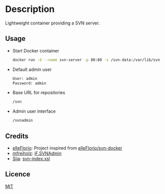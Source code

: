 # Description

Lightweight container providing a SVN server.

## Usage

* Start Docker container
  
  ```bash
  docker run -d --name svn-server -p 80:80 -v /svn-data:/var/lib/svn ghcr.io/steirico/svn-server:latest
  ```

* Default admin user

  ```bash
  User: admin
  Password: admin
  ```

* Base URL for repositories
  
  ```bash
  /svn
  ```

* Admin user interface

  ```bash
  /svnadmin
  ```

## Credits

* [elleFlorio](https://github.com/elleFlorio): Project inspired from [elleFlorio/svn-docker](https://github.com/elleFlorio/svn-docker)
* [mfreiholz](https://github.com/mfreiholz): [iF.SVNAdmin](https://github.com/mfreiholz/iF.SVNAdmin)
* [Sija](https://github.com/Sija): [svn-index.xsl](https://gist.githubusercontent.com/Sija/785898/raw/cfc99f3ef165e3cbb95e99864743d2214660ddcb/svn-index.xsl)

## Licence

[MIT](LICENCE.md)
